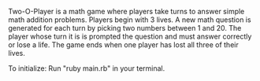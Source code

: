 Two-O-Player is a math game where players take turns to answer simple math addition problems. Players begin with 3 lives. A new math question is generated for each turn by picking two numbers between 1 and 20. The player whose turn it is is prompted the question and must answer correctly or lose a life. The game ends when one player has lost all three of their lives.

To initialize: Run "ruby main.rb" in your terminal.

